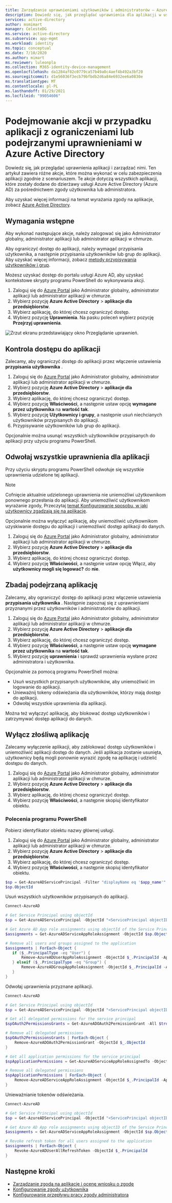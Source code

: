 ```yaml
---
title: Zarządzanie uprawnieniami użytkowników i administratorów — Azure Active Directory | Microsoft Docs
description: Dowiedz się, jak przeglądać uprawnienia dla aplikacji w usłudze Azure AD i zarządzać nimi. Na przykład Odwołaj wszystkie uprawnienia udzielone aplikacji.
services: active-directory
author: msmimart
manager: CelesteDG
ms.service: active-directory
ms.subservice: app-mgmt
ms.workload: identity
ms.topic: conceptual
ms.date: 7/10/2020
ms.author: mimart
ms.reviewer: luleonpla
ms.collection: M365-identity-device-management
ms.openlocfilehash: da1284af82c0779ca57b49a0c4aef4b492a3bf20
ms.sourcegitcommit: d1e56036f3ecb79bfbdb2d6a84e6932ee6a0830e
ms.translationtype: MT
ms.contentlocale: pl-PL
ms.lasthandoff: 01/29/2021
ms.locfileid: "99054606"
---
```

# <a name="take-action-on-overprivileged-or-suspicious-applications-in-azure-active-directory"></a>Podejmowanie akcji w przypadku aplikacji z ograniczeniami lub podejrzanymi uprawnieniami w Azure Active Directory

Dowiedz się, jak przeglądać uprawnienia aplikacji i zarządzać nimi. Ten artykuł zawiera różne akcje, które można wykonać w celu zabezpieczenia aplikacji zgodnie z scenariuszem. Te akcje dotyczą wszystkich aplikacji, które zostały dodane do dzierżawy usługi Azure Active Directory (Azure AD) za pośrednictwem zgody użytkownika lub administratora.

Aby uzyskać więcej informacji na temat wyrażania zgody na aplikacje, zobacz [Azure Active Directory](../develop/consent-framework.md).

## <a name="prerequisites"></a>Wymagania wstępne

Aby wykonać następujące akcje, należy zalogować się jako Administrator globalny, administrator aplikacji lub administrator aplikacji w chmurze.

Aby ograniczyć dostęp do aplikacji, należy wymagać przypisania użytkownika, a następnie przypisania użytkowników lub grup do aplikacji.  Aby uzyskać więcej informacji, zobacz [metody przypisywania użytkowników i grup](./assign-user-or-group-access-portal.md).

Możesz uzyskać dostęp do portalu usługi Azure AD, aby uzyskać kontekstowe skrypty programu PowerShell do wykonywania akcji.
 
1. Zaloguj się do [Azure Portal](https://portal.azure.com) jako Administrator globalny, administrator aplikacji lub administrator aplikacji w chmurze.
2. Wybierz pozycję **Azure Active Directory**  >  **aplikacje dla przedsiębiorstw**.
3. Wybierz aplikację, do której chcesz ograniczyć dostęp.
4. Wybierz pozycję **Uprawnienia**. Na pasku poleceń wybierz pozycję **Przejrzyj uprawnienia**.

![Zrzut ekranu przedstawiający okno Przeglądanie uprawnień.](./media/manage-application-permissions/review-permissions.png)


## <a name="control-access-to-an-application"></a>Kontrola dostępu do aplikacji

Zalecamy, aby ograniczyć dostęp do aplikacji przez włączenie ustawienia **przypisania użytkownika** .

1. Zaloguj się do [Azure Portal](https://portal.azure.com) jako Administrator globalny, administrator aplikacji lub administrator aplikacji w chmurze.
2. Wybierz pozycję **Azure Active Directory**  >  **aplikacje dla przedsiębiorstw**.
3. Wybierz aplikację, do której chcesz ograniczyć dostęp.
4. Wybierz pozycję **Właściwości**, a następnie ustaw opcję **wymagane przez użytkownika** na **wartość tak**.
5. Wybierz pozycję **Użytkownicy i grupy**, a następnie usuń niechcianych użytkowników przypisanych do aplikacji.
6. Przypisywanie użytkowników lub grup do aplikacji.

Opcjonalnie można usunąć wszystkich użytkowników przypisanych do aplikacji przy użyciu programu PowerShell.

## <a name="revoke-all-permissions-for-an-application"></a>Odwołaj wszystkie uprawnienia dla aplikacji

Przy użyciu skryptu programu PowerShell odwołuje się wszystkie uprawnienia udzielone tej aplikacji.

> [!NOTE]
> Cofnięcie aktualnie udzielonego uprawnienia nie uniemożliwi użytkownikom ponownego przesłania do aplikacji. Aby uniemożliwić użytkownikom wyrażanie zgody, Przeczytaj [temat Konfigurowanie sposobu, w jaki użytkownicy zgadzają się na aplikacje](configure-user-consent.md).

Opcjonalnie można wyłączyć aplikację, aby uniemożliwić użytkownikom uzyskiwanie dostępu do aplikacji i uniemożliwić dostęp aplikacji do danych.

1. Zaloguj się do [Azure Portal](https://portal.azure.com) jako Administrator globalny, administrator aplikacji lub administrator aplikacji w chmurze.
2. Wybierz pozycję **Azure Active Directory**  >  **aplikacje dla przedsiębiorstw**.
3. Wybierz aplikację, do której chcesz ograniczyć dostęp.
4. Wybierz pozycję **Właściwości**, a następnie ustaw opcję Włącz, aby **użytkownicy mogli się logować?** do **nie**.

## <a name="investigate-a-suspicious-application"></a>Zbadaj podejrzaną aplikację

Zalecamy, aby ograniczyć dostęp do aplikacji przez włączenie ustawienia **przypisania użytkownika** . Następnie zapoznaj się z uprawnieniami przyznanymi przez użytkowników i administratorów do aplikacji.

1. Zaloguj się do [Azure Portal](https://portal.azure.com) jako Administrator globalny, administrator aplikacji lub administrator aplikacji w chmurze.
3. Wybierz pozycję **Azure Active Directory**  >  **aplikacje dla przedsiębiorstw**.
5. Wybierz aplikację, do której chcesz ograniczyć dostęp.
6. Wybierz pozycję **Właściwości**, a następnie ustaw opcję **wymagane przez użytkownika** na **wartość tak**.
7. Wybierz pozycję **uprawnienia** i sprawdź uprawnienia wysłane przez administratora i użytkownika.

Opcjonalnie za pomocą programu PowerShell można:

- Usuń wszystkich przypisanych użytkowników, aby uniemożliwić im logowanie do aplikacji.
- Unieważnij tokeny odświeżania dla użytkowników, którzy mają dostęp do aplikacji.
- Odwołaj wszystkie uprawnienia dla aplikacji.

Można też wyłączyć aplikację, aby blokować dostęp użytkowników i zatrzymywać dostęp aplikacji do danych.


## <a name="disable-a-malicious-application"></a>Wyłącz złośliwą aplikację 

Zalecamy wyłączenie aplikacji, aby zablokować dostęp użytkowników i uniemożliwić aplikacji dostęp do danych. Jeśli aplikacja zostanie usunięta, użytkownicy będą mogli ponownie wyrazić zgodę na aplikację i udzielić dostępu do danych.

1. Zaloguj się do [Azure Portal](https://portal.azure.com) jako Administrator globalny, administrator aplikacji lub administrator aplikacji w chmurze.
2. Wybierz pozycję **Azure Active Directory**  >  **aplikacje dla przedsiębiorstw**.
3. Wybierz aplikację, do której chcesz ograniczyć dostęp.
4. Wybierz pozycję **Właściwości**, a następnie skopiuj identyfikator obiektu.

### <a name="powershell-commands"></a>Polecenia programu PowerShell


Pobierz identyfikator obiektu nazwy głównej usługi.

1. Zaloguj się do [Azure Portal](https://portal.azure.com) jako Administrator globalny, administrator aplikacji lub administrator aplikacji w chmurze.
2. Wybierz pozycję **Azure Active Directory**  >  **aplikacje dla przedsiębiorstw**.
3. Wybierz aplikację, do której chcesz ograniczyć dostęp.
4. Wybierz pozycję **Właściwości**, a następnie skopiuj identyfikator obiektu.

```powershell
$sp = Get-AzureADServicePrincipal -Filter "displayName eq '$app_name'"
$sp.ObjectId
```
Usuń wszystkich użytkowników przypisanych do aplikacji.
 ```powershell
Connect-AzureAD

# Get Service Principal using objectId
$sp = Get-AzureADServicePrincipal -ObjectId "<ServicePrincipal objectID>"

# Get Azure AD App role assignments using objectId of the Service Principal
$assignments = Get-AzureADServiceAppRoleAssignment -ObjectId $sp.ObjectId -All $true

# Remove all users and groups assigned to the application
$assignments | ForEach-Object {
    if ($_.PrincipalType -eq "User") {
        Remove-AzureADUserAppRoleAssignment -ObjectId $_.PrincipalId -AppRoleAssignmentId $_.ObjectId
    } elseif ($_.PrincipalType -eq "Group") {
        Remove-AzureADGroupAppRoleAssignment -ObjectId $_.PrincipalId -AppRoleAssignmentId $_.ObjectId
    }
}
 ```

Odwołaj uprawnienia przyznane aplikacji.

```powershell
Connect-AzureAD

# Get Service Principal using objectId
$sp = Get-AzureADServicePrincipal -ObjectId "<ServicePrincipal objectID>"

# Get all delegated permissions for the service principal
$spOAuth2PermissionsGrants = Get-AzureADOAuth2PermissionGrant -All $true| Where-Object { $_.clientId -eq $sp.ObjectId }

# Remove all delegated permissions
$spOAuth2PermissionsGrants | ForEach-Object {
    Remove-AzureADOAuth2PermissionGrant -ObjectId $_.ObjectId
}

# Get all application permissions for the service principal
$spApplicationPermissions = Get-AzureADServiceAppRoleAssignedTo -ObjectId $sp.ObjectId -All $true | Where-Object { $_.PrincipalType -eq "ServicePrincipal" }

# Remove all delegated permissions
$spApplicationPermissions | ForEach-Object {
    Remove-AzureADServiceAppRoleAssignment -ObjectId $_.PrincipalId -AppRoleAssignmentId $_.objectId
}
```
Unieważnianie tokenów odświeżania.
```powershell
Connect-AzureAD

# Get Service Principal using objectId
$sp = Get-AzureADServicePrincipal -ObjectId "<ServicePrincipal objectID>"

# Get Azure AD App role assignments using objectID of the Service Principal
$assignments = Get-AzureADServiceAppRoleAssignment -ObjectId $sp.ObjectId -All $true | Where-Object {$_.PrincipalType -eq "User"}

# Revoke refresh token for all users assigned to the application
$assignments | ForEach-Object {
    Revoke-AzureADUserAllRefreshToken -ObjectId $_.PrincipalId
}
```
## <a name="next-steps"></a>Następne kroki
- [Zarządzanie zgodą na aplikacje i ocenę wniosku o zgodę](manage-consent-requests.md)
- [Konfigurowanie zgody użytkownika](configure-user-consent.md)
- [Konfigurowanie przepływu pracy zgody administratora](configure-admin-consent-workflow.md)
